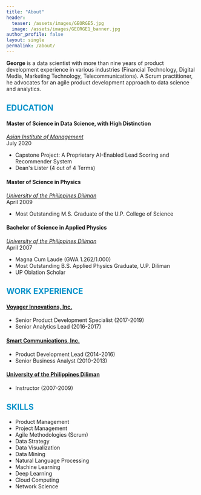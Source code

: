 ```yaml
---
title: "About"
header:
  teaser: /assets/images/GEORGE5.jpg 
  image: /assets/images/GEORGE1_banner.jpg
author_profile: false
layout: single
permalink: /about/
---
```

**George** is a data scientist with more than nine years of product development experience in various industries (Financial Technology, Digital Media, Marketing Technology, Telecommunications). A Scrum practitioner, he advocates for an agile product development approach to data science and analytics.

## <font color='#0092ca'>EDUCATION</font>

#### Master of Science in Data Science, with High Distinction 
*[Asian Institute of Management](https://www.aim.edu/)*<br/>
July 2020
- Capstone Project: A Proprietary AI-Enabled Lead Scoring and Recommender System
- Dean's Lister (4 out of 4 Terms)

#### Master of Science in Physics
*[University of the Philippines Diliman](https://upd.edu.ph/)*<br/>
April 2009
- Most Outstanding M.S. Graduate of the U.P. College of Science 

#### Bachelor of Science in Applied Physics
*[University of the Philippines Diliman](https://upd.edu.ph/)*<br/>
April 2007
- Magna Cum Laude (GWA 1.262/1.000)
- Most Outstanding B.S. Applied Physics Graduate, U.P. Diliman 
- UP Oblation Scholar


## <font color='#0092ca'>WORK EXPERIENCE</font>

#### [Voyager Innovations, Inc.](https://www.voyagerinnovation.com/)
- Senior Product Development Specialist (2017-2019)
- Senior Analytics Lead (2016-2017)

#### [Smart Communications, Inc.](https://smart.com.ph/corporate)
- Product Development Lead (2014-2016)
- Senior Business Analyst (2010-2013)

#### [University of the Philippines Diliman](https://upd.edu.ph/)
- Instructor (2007-2009)


## <font color='#0092ca'>SKILLS</font>
- Product Management
- Project Management
- Agile Methodologies (Scrum)
- Data Strategy
- Data Visualization
- Data Mining
- Natural Language Processing
- Machine Learning
- Deep Learning
- Cloud Computing
- Network Science








